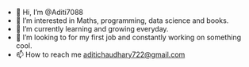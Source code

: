 - 👋 Hi, I’m @Aditi7088
- 👀 I’m interested in Maths, programming, data science and books.
- 🌱 I’m currently learning and growing everyday.
- 💞️ I’m looking to for my first job and constantly working on something cool.
- 📫 How to reach me aditichaudhary722@gmail.com
